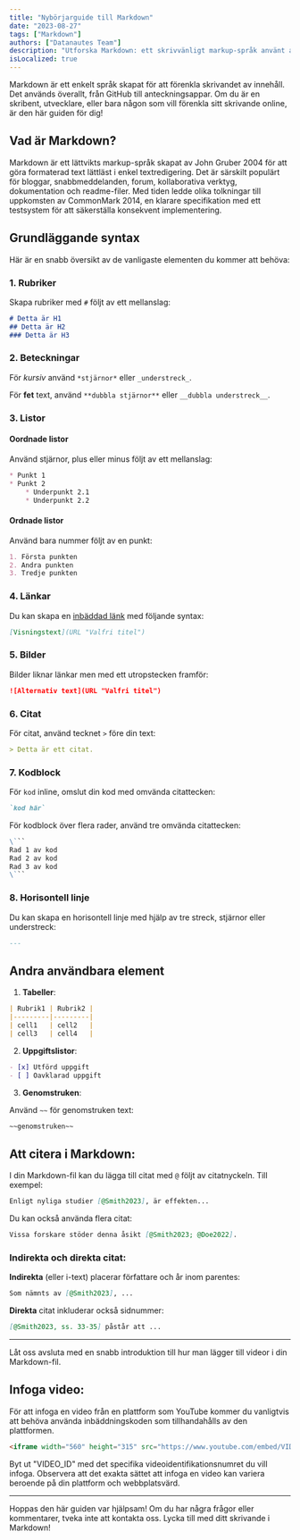 ```yaml
---
title: "Nybörjarguide till Markdown"
date: "2023-08-27"
tags: ["Markdown"]
authors: ["Datanautes Team"]
description: "Utforska Markdown: ett skrivvänligt markup-språk använt av skribenter och utvecklare. Förbättra läsbarheten av ditt online-innehåll på plattformar som GitHub. Dyk in i vår guide!"
isLocalized: true
---
```


Markdown är ett enkelt språk skapat för att förenkla skrivandet av innehåll. Det används överallt, från GitHub till anteckningsappar. Om du är en skribent, utvecklare, eller bara någon som vill förenkla sitt skrivande online, är den här guiden för dig!

## Vad är Markdown?

Markdown är ett lättvikts markup-språk skapat av John Gruber 2004 för att göra formaterad text lättläst i enkel textredigering. Det är särskilt populärt för bloggar, snabbmeddelanden, forum, kollaborativa verktyg, dokumentation och readme-filer. Med tiden ledde olika tolkningar till uppkomsten av CommonMark 2014, en klarare specifikation med ett testsystem för att säkerställa konsekvent implementering.

## Grundläggande syntax

Här är en snabb översikt av de vanligaste elementen du kommer att behöva:

### 1. Rubriker

Skapa rubriker med `#` följt av ett mellanslag:

```md
# Detta är H1 
## Detta är H2 
### Detta är H3
```

### 2. Beteckningar

För _kursiv_ använd `*stjärnor*` eller `_understreck_`.

För **fet** text, använd `**dubbla stjärnor**` eller `__dubbla understreck__`.

### 3. Listor

#### Oordnade listor

Använd stjärnor, plus eller minus följt av ett mellanslag:

```md
* Punkt 1 
* Punkt 2   
    * Underpunkt 2.1   
    * Underpunkt 2.2
```

#### Ordnade listor

Använd bara nummer följt av en punkt:

```md
1. Första punkten 
2. Andra punkten 
3. Tredje punkten
```

### 4. Länkar

Du kan skapa en [inbäddad länk](https://www.example.com/) med följande syntax:

```md
[Visningstext](URL "Valfri titel")
```

### 5. Bilder

Bilder liknar länkar men med ett utropstecken framför:

```md
![Alternativ text](URL "Valfri titel")
```

### 6. Citat

För citat, använd tecknet `>` före din text:

```md
> Detta är ett citat.
```

### 7. Kodblock

För `kod` inline, omslut din kod med omvända citattecken:

```md
`kod här` 
```

För kodblock över flera rader, använd tre omvända citattecken:

```md
\```
Rad 1 av kod
Rad 2 av kod
Rad 3 av kod
\```
```

### 8. Horisontell linje

Du kan skapa en horisontell linje med hjälp av tre streck, stjärnor eller understreck:

```md
---
```

## Andra användbara element

1. **Tabeller**:

```md
| Rubrik1 | Rubrik2 | 
|---------|---------| 
| cell1   | cell2   | 
| cell3   | cell4   |
```

2. **Uppgiftslistor**:

```md
- [x] Utförd uppgift 
- [ ] Oavklarad uppgift
```

3. **Genomstruken**:

Använd `~~` för genomstruken text:

```md
~~genomstruken~~
```

## Att citera i Markdown:

I din Markdown-fil kan du lägga till citat med `@` följt av citatnyckeln. Till exempel:

```md
Enligt nyliga studier [@Smith2023], är effekten...
```

Du kan också använda flera citat:

```md
Vissa forskare stöder denna åsikt [@Smith2023; @Doe2022].
```

### Indirekta och direkta citat:

**Indirekta** (eller i-text) placerar författare och år inom parentes:

```md
Som nämnts av [@Smith2023], ...
```

**Direkta** citat inkluderar också sidnummer:

```md
[@Smith2023, ss. 33-35] påstår att ...
```

---

Låt oss avsluta med en snabb introduktion till hur man lägger till videor i din Markdown-fil.

## Infoga video:

För att infoga en video från en plattform som YouTube kommer du vanligtvis att behöva använda inbäddningskoden som tillhandahålls av den plattformen.

```md
<iframe width="560" height="315" src="https://www.youtube.com/embed/VIDEO_ID" frameborder="0" allowfullscreen></iframe>
```

Byt ut "VIDEO_ID" med det specifika videoidentifikationsnumret du vill infoga. Observera att det exakta sättet att infoga en video kan variera beroende på din plattform och webbplatsvärd.

---

Hoppas den här guiden var hjälpsam! Om du har några frågor eller kommentarer, tveka inte att kontakta oss. Lycka till med ditt skrivande i Markdown!
